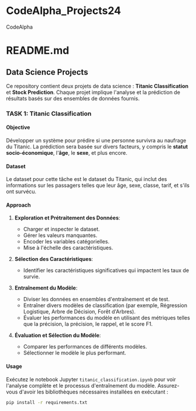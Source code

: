 # CodeAlpha_Projects24
CodeAlpha
# README.md

## Data Science Projects

Ce repository contient deux projets de data science : **Titanic Classification** et **Stock Prediction**. Chaque projet implique l'analyse et la prédiction de résultats basés sur des ensembles de données fournis. 

### TASK 1: **Titanic Classification**

#### Objective
Développer un système pour prédire si une personne survivra au naufrage du Titanic. La prédiction sera basée sur divers facteurs, y compris le **statut socio-économique**, l'**âge**, le **sexe**, et plus encore.

#### Dataset
Le dataset pour cette tâche est le dataset du Titanic, qui inclut des informations sur les passagers telles que leur âge, sexe, classe, tarif, et s'ils ont survécu.

#### Approach
1. **Exploration et Prétraitement des Données**:
   - Charger et inspecter le dataset.
   - Gérer les valeurs manquantes.
   - Encoder les variables catégorielles.
   - Mise à l'échelle des caractéristiques.

2. **Sélection des Caractéristiques**:
   - Identifier les caractéristiques significatives qui impactent les taux de survie.

3. **Entraînement du Modèle**:
   - Diviser les données en ensembles d'entraînement et de test.
   - Entraîner divers modèles de classification (par exemple, Régression Logistique, Arbre de Décision, Forêt d'Arbres).
   - Évaluer les performances du modèle en utilisant des métriques telles que la précision, la précision, le rappel, et le score F1.

4. **Évaluation et Sélection du Modèle**:
   - Comparer les performances de différents modèles.
   - Sélectionner le modèle le plus performant.

#### Usage
Exécutez le notebook Jupyter `titanic_classification.ipynb` pour voir l'analyse complète et le processus d'entraînement du modèle. Assurez-vous d'avoir les bibliothèques nécessaires installées en exécutant :
```bash
pip install -r requirements.txt
